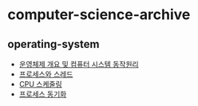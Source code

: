 # computer-science-archive

## operating-system 
- [운영체제 개요 및 컴퓨터 시스템 동작원리](https://github.com/Suxxxxhyun/computer-science-archive/blob/main/os/part1/os-part1.md)
- [프로세스와 스레드](https://github.com/Suxxxxhyun/computer-science-archive/blob/main/os/part2/os-part2.md)
- [CPU 스케줄링](https://github.com/Suxxxxhyun/computer-science-archive/blob/main/os/part3/os-part3.md)
- [프로세스 동기화](https://github.com/Suxxxxhyun/computer-science-archive/blob/main/os/part4/os-part4.md)
